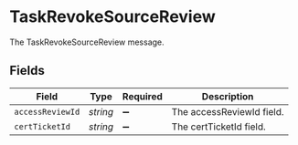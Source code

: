 # TaskRevokeSourceReview

The TaskRevokeSourceReview message.


## Fields

| Field                     | Type                      | Required                  | Description               |
| ------------------------- | ------------------------- | ------------------------- | ------------------------- |
| `accessReviewId`          | *string*                  | :heavy_minus_sign:        | The accessReviewId field. |
| `certTicketId`            | *string*                  | :heavy_minus_sign:        | The certTicketId field.   |